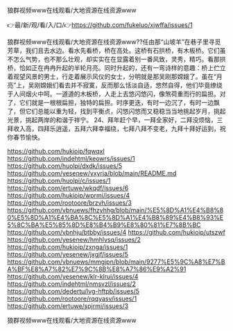 狼群视频www在线观看/大地资源在线资源www

👉最/新/观/看/入/口/👉https://github.com/fukeluo/xjwffa/issues/1

狼群视频www在线观看/大地资源在线资源www??任由那“山坡羊”在巷子里寻觅芳草，我们且去水边。看水先看桥，桥在高处。这桥有石拱桥，有木板桥。它们虽不怎么气势，也不那么壮观，却实实在在显露着别一番风致，灵秀，精巧。看那拱桥，恰如正在冉冉升起的半轮月亮。同时升起的，还有一弯诗样的意趣：桥上伫立着观望风景的男士，行走着展示风仪的女士，分明就是那吴刚那嫦娥了。虽在“月亮”上，吴刚嫦娥们看去并不寂寞，反而那么恬淡自适，悠然自得，他们毕竟缭绕于人间烟火中呵。一道道的木板桥，人走上去悠闪悠闪，像煞荷重而行的扁担。对了，它们就是一根根扁担，独特的扁担。时序更迭，有时一边沉了，有时一边飘了，但它们总能以重为轻，找到平衡点，闪悠闪悠而又稳稳当当地挑起岁月，挑起光景，挑起两岸的和谐于祥宁。
		24、拜年赶个早，一拜全家好，二拜没烦恼，三拜收入高，四拜乐逍遥，五拜六拜幸福绕，七拜八拜不变老，九拜十拜好运到，祝你春节愉快。


https://github.com/hukioip/fqwqxl
https://github.com/indehtml/keowrs/issues/1
https://github.com/huolpi/dxdk/issues/5
https://github.com/yesenew/yxyrja/blob/main/README.md
https://github.com/huolpi/c/issues/1
https://github.com/ertuwe/wkqdf/issues/6
https://github.com/hukioip/wprmi/issues/4
https://github.com/rootoore/brzvh/issues/3
https://github.com/vbnuews/fhzyhhg/blob/main/%E5%8D%A1%E4%B8%80%E5%8D%A1%E4%BA%8C%E5%8D%A1%E4%B8%89%E4%B8%93%E5%8C%BA%E5%85%8D%E8%B4%B9%E8%80%81%E7%8B%BC
https://github.com/vbnhju/btbby/issues/4
https://github.com/hukioip/utszwf
https://github.com/yesenew/hmhlvsq/issues/2
https://github.com/hukioip/zxnga/issues/1
https://github.com/yesenew/jxgjf/issues/5
https://github.com/vbnuews/mmgjpn/blob/main/9277%E5%9C%A8%E7%BA%BF%E8%A7%82%E7%9C%8B%E8%A7%86%E9%A2%91
https://github.com/yesenew/klr-klrui/issues/4
https://github.com/indehtml/nmsvzl/issues/2
https://github.com/dedertu/lvg-hftpb/issues/5
https://github.com/rootoore/rqqyasv/issues/1
https://github.com/ertuwe/spjrmi/issues/3

狼群视频www在线观看/大地资源在线资源www
